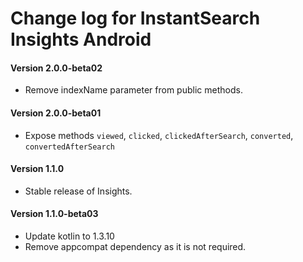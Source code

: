 # Change log for InstantSearch Insights Android

#### Version 2.0.0-beta02

- Remove indexName parameter from public methods.

#### Version 2.0.0-beta01

- Expose methods `viewed`, `clicked`, `clickedAfterSearch`, `converted`, `convertedAfterSearch`

#### Version 1.1.0

- Stable release of Insights.

#### Version 1.1.0-beta03

- Update kotlin to 1.3.10
- Remove appcompat dependency as it is not required.
